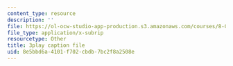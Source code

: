 ```yaml
---
content_type: resource
description: ''
file: https://ol-ocw-studio-app-production.s3.amazonaws.com/courses/8-06-quantum-physics-iii-spring-2018/8e5bbd6a4101f702cbdb7bc2f8a2508e_tl7q_VZ3eIQ.srt
file_type: application/x-subrip
resourcetype: Other
title: 3play caption file
uid: 8e5bbd6a-4101-f702-cbdb-7bc2f8a2508e
---
```

